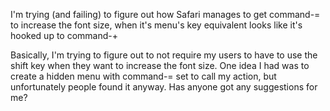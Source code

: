 I'm trying (and failing) to figure out how Safari manages to get command-= to increase the font size, when it's menu's key equivalent looks like it's hooked up to command-+

Basically, I'm trying to figure out to not require my users to have to use the shift key when they want to increase the font size.  One idea I had was to create a hidden menu with command-= set to call my action, but unfortunately people found it anyway.  Has anyone got any suggestions for me?
